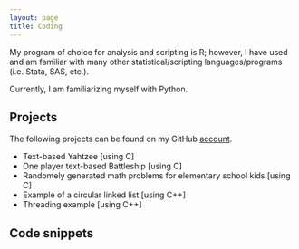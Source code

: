 ```yaml
---
layout: page
title: Coding
---
```


My program of choice for analysis and scripting is R; however, I have used and am familiar with many other statistical/scripting languages/programs (i.e. Stata, SAS, etc.).

Currently, I am familiarizing myself with Python.

## Projects

The following projects can be found on my GitHub [account](https://github.com/jbeustice/pastCode).

* Text-based Yahtzee [using C]
* One player text-based Battleship [using C]
* Randomely generated math problems for elementary school kids [using C]
* Example of a circular linked list [using C++]
* Threading example [using C++]

## Code snippets

